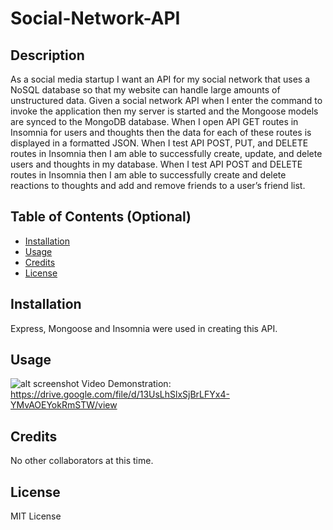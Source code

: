 # Social-Network-API

## Description

As a social media startup I want an API for my social network that uses a NoSQL database so that my website can handle large amounts of unstructured data.
Given a social network API when I enter the command to invoke the application then my server is started and the Mongoose models are synced to the MongoDB database.
When I open API GET routes in Insomnia for users and thoughts then the data for each of these routes is displayed in a formatted JSON.
When I test API POST, PUT, and DELETE routes in Insomnia then I am able to successfully create, update, and delete users and thoughts in my database.
When I test API POST and DELETE routes in Insomnia then I am able to successfully create and delete reactions to thoughts and add and remove friends to a user’s friend list.

## Table of Contents (Optional)

- [Installation](#installation)
- [Usage](#usage)
- [Credits](#credits)
- [License](#license)

## Installation

Express, Mongoose and Insomnia were used in creating this API. 

## Usage
    
   ![alt screenshot](./ScreenShotEcommerce.png)
   Video Demonstration: https://drive.google.com/file/d/13UsLhSlxSjBrLFYx4-YMvAOEYokRmSTW/view

## Credits

No other collaborators at this time.

## License

MIT License
